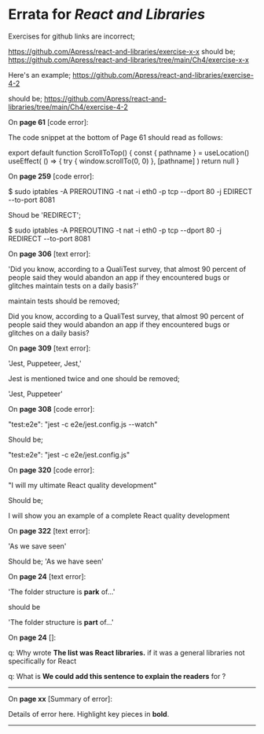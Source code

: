 # Errata for *React and Libraries*

Exercises for github links are incorrect;

https://github.com/Apress/react-and-libraries/exercise-x-x
should be;
https://github.com/Apress/react-and-libraries/tree/main/Ch4/exercise-x-x

Here's an example;
https://github.com/Apress/react-and-libraries/exercise-4-2

should be;
https://github.com/Apress/react-and-libraries/tree/main/Ch4/exercise-4-2


On **page 61** [code error]:
 
The code snippet at the bottom of Page 61 should read as follows:

export default function ScrollToTop() {
  const { pathname } = useLocation()
   useEffect(
    () => {
      try {
        window.scrollTo(0, 0)
    },
    [pathname]
  )
  return null
}

On **page 259** [code error]:

$ sudo iptables -A PREROUTING -t nat -i eth0 -p tcp --dport 80 -j
EDIRECT --to-port 8081 

Shoud be 'REDIRECT'; 

$ sudo iptables -A PREROUTING -t nat -i eth0 -p tcp --dport 80 -j
REDIRECT --to-port 8081 

On **page 306** [text error]:

'Did you know, according to a QualiTest survey, that almost 90 percent of people said
they would abandon an app if they encountered bugs or glitches maintain tests on a
daily basis?'

maintain tests should be removed;

Did you know, according to a QualiTest survey, that almost 90 percent of people said
they would abandon an app if they encountered bugs or glitches on a
daily basis?

On **page 309** [text error]:

'Jest, Puppeteer, Jest,'

Jest is mentioned twice and one should be removed;

'Jest, Puppeteer'

On **page 308** [code error]:

"test:e2e": "jest -c e2e/jest.config.js --watch"

Should be;

"test:e2e": "jest -c e2e/jest.config.js"

On **page 320** [code error]:

"I will my ultimate React quality development"

Should be;

I will show you an example of a complete React quality development

On **page 322** [text error]:

'As we save seen'

Should be;
'As we have seen'


On **page 24** [text error]:

'The folder structure is **park** of...'

should be

'The folder structure is **part** of...'

On **page 24** []:

q: Why wrote **The list was React libraries.** if it was a general libraries not specifically for React

q: What is **We could add this sentence to explain the readers** for ? 

***

On **page xx** [Summary of error]:
 
Details of error here. Highlight key pieces in **bold**.

***
